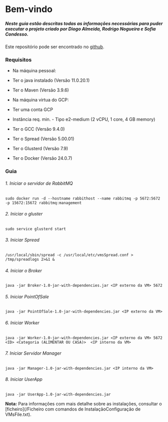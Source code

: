 # Bem-vindo

##### Neste guia estão descritas todas as informações necessárias para puder executar o projeto criado por Diogo Almeida, Rodrigo Nogueira e Sofia Condesso.

Este repositório pode ser encontrado no [github](https://github.com/sofiafernandescd/cd_meim2324/tree/main/TPFinal).

### Requisitos

* Na máquina pessoal:
* Ter o java instalado (Versão 11.0.20.1)
* Ter o Maven (Versão 3.9.6)


* Na máquina virtua do GCP:
* Ter uma conta GCP
* Instância req. min. - Tipo e2-medium (2 vCPU, 1 core, 4 GB memory)
* Ter o GCC (Versão 9.4.0)
* Ter o Spread (Versão 5.00.01)
* Ter o Glusterd (Versão 7.9)
* Ter o Docker (Versão 24.0.7)

### Guia

###### 1. Iniciar o servidor de RabbitMQ

`sudo docker run -d --hostname rabbithost --name rabbitmq -p 5672:5672 -p 15672:15672 rabbitmq:management`

###### 2. Iniciar o gluster

`sudo service glusterd start`

###### 3. Iniciar Spread

`/usr/local/sbin/spread -c /usr/local/etc/vmsSpread.conf > /tmp/spreadlogs 2>&1 &`

###### 4. Iniciar o Broker 

`java -jar Broker-1.0-jar-with-dependencies.jar <IP externo da VM> 5672`

###### 5. Iniciar PointOfSale 

`java -jar PointOfSale-1.0-jar-with-dependencies.jar <IP externo da VM>`

###### 6. Iniciar Worker

`java -jar Worker-1.0-jar-with-dependencies.jar <IP externo da VM> 5672 <ID> <Categoria (ALIMENTAR OU CASA)> 
<IP interno da VM>`

###### 7. Iniciar Servidor Manager

`java -jar Manager-1.0-jar-with-dependencies.jar <IP interno da VM>`

###### 8. Iniciar UserApp

`java -jar UserApp-1.0-jar-with-dependencies.jar`


**Nota:** Para informações com mais detalhe sobre as instalações, consultar o [ficheiro](/Ficheiro com comandos de InstalaçãoConfiguração de VMsFile.txt).
